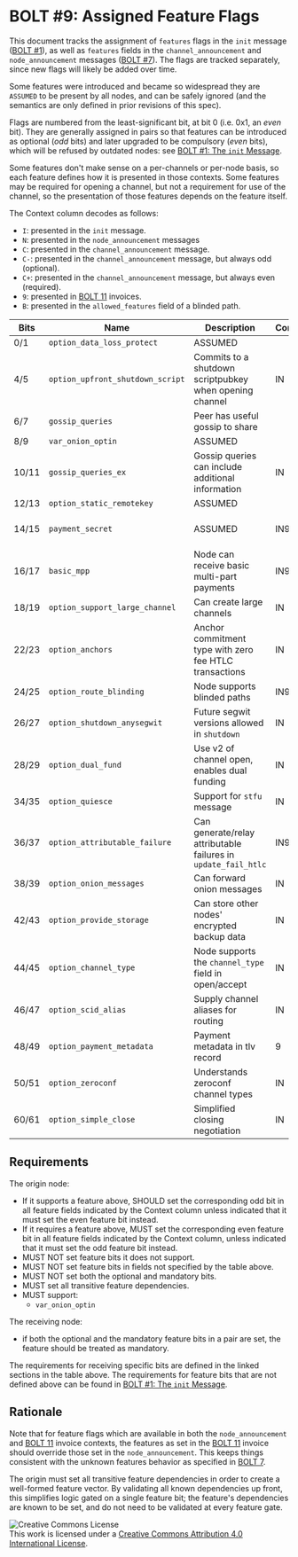 # BOLT #9: Assigned Feature Flags

This document tracks the assignment of `features` flags in the `init`
message ([BOLT #1](01-messaging.md)), as well as `features` fields in
the `channel_announcement` and `node_announcement` messages ([BOLT
#7](07-routing-gossip.md)).  The flags are tracked separately, since
new flags will likely be added over time.

Some features were introduced and became so widespread they are `ASSUMED` to be present by all nodes, and can be safely ignored (and the semantics are only defined in prior revisions of this spec).

Flags are numbered from the least-significant bit, at bit 0 (i.e. 0x1,
an _even_ bit). They are generally assigned in pairs so that features
can be introduced as optional (_odd_ bits) and later upgraded to be compulsory
(_even_ bits), which will be refused by outdated nodes:
see [BOLT #1: The `init` Message](01-messaging.md#the-init-message).

Some features don't make sense on a per-channels or per-node basis, so
each feature defines how it is presented in those contexts.  Some
features may be required for opening a channel, but not a requirement
for use of the channel, so the presentation of those features depends
on the feature itself.

The Context column decodes as follows:

* `I`: presented in the `init` message.
* `N`: presented in the `node_announcement` messages
* `C`: presented in the `channel_announcement` message.
* `C-`: presented in the `channel_announcement` message, but always odd (optional).
* `C+`: presented in the `channel_announcement` message, but always even (required).
* `9`: presented in [BOLT 11](11-payment-encoding.md) invoices.
* `B`: presented in the `allowed_features` field of a blinded path.

| Bits  | Name                              | Description                                               | Context  | Dependencies                | Link                                                                  |
|-------|-----------------------------------|-----------------------------------------------------------|----------|-----------------------------|-----------------------------------------------------------------------|
| 0/1   | `option_data_loss_protect`        | ASSUMED                                                   |          |                             |                                                                       |
| 4/5   | `option_upfront_shutdown_script`  | Commits to a shutdown scriptpubkey when opening channel   | IN       |                             | [BOLT #2][bolt02-open]                                                |
| 6/7   | `gossip_queries`                  | Peer has useful gossip to share                           |          |                             |                                                                       |
| 8/9   | `var_onion_optin`                 | ASSUMED                                                   |          |                             |                                                                       |
| 10/11 | `gossip_queries_ex`               | Gossip queries can include additional information         | IN       |                             | [BOLT #7][bolt07-query]                                               |
| 12/13 | `option_static_remotekey`         | ASSUMED                                                   |          |                             |                                                                       |
| 14/15 | `payment_secret`                  | ASSUMED                                                   | IN9      |                             | [Routing Onion Specification][bolt04]                                 |
| 16/17 | `basic_mpp`                       | Node can receive basic multi-part payments                | IN9      | `payment_secret`            | [BOLT #4][bolt04-mpp]                                                 |
| 18/19 | `option_support_large_channel`    | Can create large channels                                 | IN       |                             | [BOLT #2](02-peer-protocol.md#the-open_channel-message)               |
| 22/23 | `option_anchors`                  | Anchor commitment type with zero fee HTLC transactions    | IN       |                             | [BOLT #3][bolt03-htlc-tx], [lightning-dev][ml-sighash-single-harmful] |
| 24/25 | `option_route_blinding`           | Node supports blinded paths                               | IN9      |                             | [BOLT #4][bolt04-route-blinding]                                      |
| 26/27 | `option_shutdown_anysegwit`       | Future segwit versions allowed in `shutdown`              | IN       |                             | [BOLT #2][bolt02-shutdown]                                            |
| 28/29 | `option_dual_fund`                | Use v2 of channel open, enables dual funding              | IN       |                             | [BOLT #2](02-peer-protocol.md)                                        |
| 34/35 | `option_quiesce`                  | Support for `stfu` message                                | IN       |                             | [BOLT #2][bolt02-quiescence]                                          |
| 36/37 | `option_attributable_failure`      | Can generate/relay attributable failures in `update_fail_htlc`       | IN9      |                   | [BOLT #4][bolt04-attributable-failures]   |
| 38/39 | `option_onion_messages`           | Can forward onion messages                                | IN       |                             | [BOLT #7](04-onion-routing.md#onion-messages)                         |
| 42/43 | `option_provide_storage`          | Can store other nodes' encrypted backup data              | IN       |                             | [BOLT #1](01-messaging.md#peer-storage)                               |
| 44/45 | `option_channel_type`             | Node supports the `channel_type` field in open/accept     | IN       |                             | [BOLT #2](02-peer-protocol.md#the-open_channel-message)               |
| 46/47 | `option_scid_alias`               | Supply channel aliases for routing                        | IN       |                             | [BOLT #2][bolt02-channel-ready]                                       |
| 48/49 | `option_payment_metadata`         | Payment metadata in tlv record                            | 9        |                             | [BOLT #11](11-payment-encoding.md#tagged-fields)                      |
| 50/51 | `option_zeroconf`                 | Understands zeroconf channel types                        | IN       | `option_scid_alias`         | [BOLT #2][bolt02-channel-ready]                                       |
| 60/61 | `option_simple_close`             | Simplified closing negotiation                            | IN       | `option_shutdown_anysegwit` | [BOLT #2][bolt02-simple-close]                                        |

## Requirements

The origin node:
  * If it supports a feature above, SHOULD set the corresponding odd
    bit in all feature fields indicated by the Context column unless
	indicated that it must set the even feature bit instead.
  * If it requires a feature above, MUST set the corresponding even
    feature bit in all feature fields indicated by the Context column,
    unless indicated that it must set the odd feature bit instead.
  * MUST NOT set feature bits it does not support.
  * MUST NOT set feature bits in fields not specified by the table above.
  * MUST NOT set both the optional and mandatory bits.
  * MUST set all transitive feature dependencies.
  * MUST support:
    * `var_onion_optin`

The receiving node:
  * if both the optional and the mandatory feature bits in a pair are set,
  the feature should be treated as mandatory.

The requirements for receiving specific bits are defined in the linked sections in the table above.
The requirements for feature bits that are not defined
above can be found in [BOLT #1: The `init` Message](01-messaging.md#the-init-message).

## Rationale

Note that for feature flags which are available in both the `node_announcement`
and [BOLT 11](11-payment-encoding.md) invoice contexts, the features as set in
the [BOLT 11](11-payment-encoding.md) invoice should override those set in the
`node_announcement`. This keeps things consistent with the unknown features
behavior as specified in [BOLT 7](07-routing-gossip.md#the-node_announcement-message).

The origin must set all transitive feature dependencies in order to create a
well-formed feature vector. By validating all known dependencies up front, this
simplifies logic gated on a single feature bit; the feature's dependencies are
known to be set, and do not need to be validated at every feature gate.

![Creative Commons License](https://i.creativecommons.org/l/by/4.0/88x31.png "License CC-BY")
<br>
This work is licensed under a [Creative Commons Attribution 4.0 International License](http://creativecommons.org/licenses/by/4.0/).

[bolt02-retransmit]: 02-peer-protocol.md#message-retransmission
[bolt02-open]: 02-peer-protocol.md#the-open_channel-message
[bolt02-simple-close]: 02-peer-protocol.md#closing-negotiation-closing_complete-and-closing_sig
[bolt03-htlc-tx]: 03-transactions.md#htlc-timeout-and-htlc-success-transactions
[bolt02-shutdown]: 02-peer-protocol.md#closing-initiation-shutdown
[bolt02-quiescence]: 02-peer-protocol.md#channel-quiescence
[bolt02-channel-ready]: 02-peer-protocol.md#the-channel_ready-message
[bolt04]: 04-onion-routing.md
[bolt07-sync]: 07-routing-gossip.md#initial-sync
[bolt07-query]: 07-routing-gossip.md#query-messages
[bolt04-mpp]: 04-onion-routing.md#basic-multi-part-payments
[bolt04-route-blinding]: 04-onion-routing.md#route-blinding
[bolt04-attributable-errors]: 04-onion-routing.md
[ml-sighash-single-harmful]: https://lists.linuxfoundation.org/pipermail/lightning-dev/2020-September/002796.html
